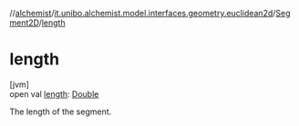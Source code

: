 //[alchemist](../../../index.md)/[it.unibo.alchemist.model.interfaces.geometry.euclidean2d](../index.md)/[Segment2D](index.md)/[length](length.md)

# length

[jvm]\
open val [length](length.md): [Double](https://kotlinlang.org/api/latest/jvm/stdlib/kotlin/-double/index.html)

The length of the segment.
